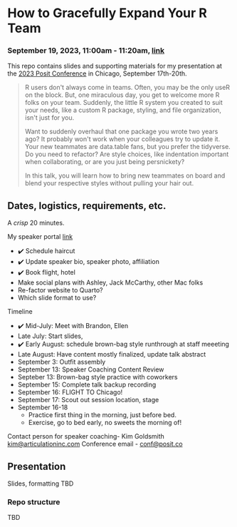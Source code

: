 # How to Gracefully Expand Your R Team 
### September 19, 2023, 11:00am - 11:20am, [link](https://reg.conf.posit.co/flow/posit/positconf23/publiccatalog/page/publiccatalog?search=%22Liz%20Roten%22)

This repo contains slides and supporting materials for my presentation at the [2023 Posit Conference](https://posit.co/conference/) in Chicago, September 17th-20th.  

> R users don't always come in teams. Often, you may be the only useR on the block. But, one miraculous day, you get to welcome more R folks on your team. Suddenly, the little R system you created to suit your needs, like a custom R package, styling, and file organization, isn't just for you.
> 
> Want to suddenly overhaul that one package you wrote two years ago? It probably won't work when your colleagues try to update it. Your new teammates are data.table fans, but you prefer the tidyverse. Do you need to refactor? Are style choices, like indentation important when collaborating, or are you just being persnickety?
> 
> In this talk, you will learn how to bring new teammates on board and blend your respective styles without pulling your hair out.

## Dates, logistics, requirements, etc.      

A _crisp_ 20 minutes.   

My speaker portal [link](https://u32038960.ct.sendgrid.net/ls/click?upn=25l9Xv4V-2B5S-2FMhPbVBTtEKq3aE5jp7tIigwALgxrl3xkvrZG5Pgf7fc9fFWPMWlhBRJnq4n3CcX3htLLKe4cpZYDBIdsVYHvrehVq-2FMlC8Y-3DEZoo_4kTOH7FCTUlFihji9QI8wfP4-2BAbTclOgs0jeiXQjuarYZNJT2JfdsYwgSFW2FicUEf4fFWauEHBlS-2F1mIBd7dYjKRmFyTNX5b4NjaVL7Re9uSWBpOHDMwqnrRmmWvwpEGVefct-2BipYKQIH0pB-2F14PPgU-2F60J5KMniAzP3z9Zp9XeOX8ADzxv6ve7fj9ZCgLo9F0AGE7Kni-2FIQxcEqLCDlOrDOL1aK-2FXGOA-2BIhIc1Boc9iWTo6J91WvMS-2BZBug6j5nq0YksbpzVLeurJ0akK3DNyCANUlmW8MCyGMN20GtnacTHPX1k34CRd9RkaJ-2Bctg1eAFORLI8lUTVp2VgpBoLKR0wRGF-2F9G0m7Ix9jh8qbZ3u7qkV1szyxrr6doNyHeBc9dPgJcOtaqGTvPpruag-2FHT0DeJU4a4aBfGFApshTl0vMMqzIKlKTo-2B1Nh2AV-2BtK4ofZXor0KT875YjQtTRhNCImJ49FdgaHaeAB-2FPK9qsM-3D)

- :heavy_check_mark:️ Schedule haircut
- :heavy_check_mark:️ Update speaker bio, speaker photo, affiliation
- :heavy_check_mark: Book flight, hotel
- Make social plans with Ashley, Jack McCarthy, other Mac folks
- Re-factor website to Quarto?
- Which slide format to use?

Timeline
- ✔️ Mid-July: Meet with Brandon, Ellen
- Late July: Start slides, 
- ✔️ Early August: schedule brown-bag style runthrough at staff meeeting
- Late August: Have content mostly finalized, update talk abstract
- September 3: Outfit assembly
- September 13: Speaker Coaching Content Review
- Septeber 13: Brown-bag style practice with coworkers
- September 15: Complete talk backup recording
- September 16: FLIGHT TO Chicago!
- September 17: Scout out session location, stage
- September 16-18
    - Practice first thing in the morning, just before bed. 
    - Exercise, go to bed early, no sweets the morning of!

Contact person for speaker coaching- Kim Goldsmith kim@articulationinc.com
Conference email - conf@posit.co

## Presentation  

Slides, formatting TBD

### Repo structure  

TBD
